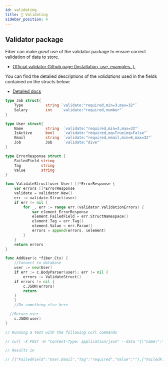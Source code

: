 ```yaml
---
id: validating
title: 🔎 Validating
sidebar_position: 4
---
```


## Validator package

Fiber can make _great_ use of the validator package to ensure correct validation of data to store.

* [Official validator Github page \(Installation, use, examples..\).](https://github.com/go-playground/validator)

You can find the detailed descriptions of the _validations_ used in the fields contained on the structs below:

* [Detailed docs](https://pkg.go.dev/github.com/go-playground/validator?tab=doc)

```go title="Validation Example"
type Job struct{
    Type          string `validate:"required,min=3,max=32"`
    Salary        int    `validate:"required,number"`
}

type User struct{
    Name          string  `validate:"required,min=3,max=32"`
    IsActive      bool    `validate:"required,eq=True|eq=False"`
    Email         string  `validate:"required,email,min=6,max=32"`
    Job           Job     `validate:"dive"`
}

type ErrorResponse struct {
    FailedField string
    Tag         string
    Value       string
}

func ValidateStruct(user User) []*ErrorResponse {
    var errors []*ErrorResponse
    validate = validator.New()
    err := validate.Struct(user)
    if err != nil {
        for _, err := range err.(validator.ValidationErrors) {
            var element ErrorResponse
            element.FailedField = err.StructNamespace()
            element.Tag = err.Tag()
            element.Value = err.Param()
            errors = append(errors, &element)
        }
    }
    return errors
}

func AddUser(c *fiber.Ctx) {
    //Connect to database
    user := new(User)
    if err := c.BodyParser(user); err != nil {
        errors := ValidateStruct()
    if errors != nil {
        c.JSON(errors)
        return
    }
    }
    //Do something else here

  //Return user
    c.JSON(user)
}

// Running a test with the following curl commands

// curl -X POST -H "Content-Type: application/json" --data "{\"name\":\"john\",\"isactive\":\"True\"}" http://localhost:8080/register/user

// Results in 

// [{"FailedField":"User.Email","Tag":"required","Value":""},{"FailedField":"User.Job.Salary","Tag":"required","Value":""},{"FailedField":"User.Job.Type","Tag":"required","Value":""}]⏎
```
